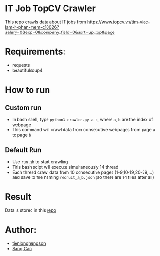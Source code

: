 # IT Job TopCV Crawler
This repo crawls data about IT jobs from https://www.topcv.vn/tim-viec-lam-it-phan-mem-c10026?salary=0&exp=0&company_field=0&sort=up_top&page
# Requirements:
- requests
- beautifulsoup4
# How to run
## Custom run
- In bash shell, type `python3 crawler.py a b`, where `a`, `b` are the index of webpage
- This command will crawl data from consecutive webpages from page `a` to page `b`
## Default Run
- Use `run.sh` to start crawling
- This bash scipt will execute simultaneously 14 thread
- Each thread crawl data from 10 consecutive pages (1-9,10-19,20-29,...) and save to file naming `recruit_a_b.json` (so there are 14 files after all)
# Result
Data is stored in this [repo](https://github.com/tienlonghungson/BigData-HDFS-Spark-Elasticsearch-Kibana)
# Author:
- [tienlonghungson](https://github.com/tienlonghungson)
- [Sang Cac](https://github.com/sang-20183873)